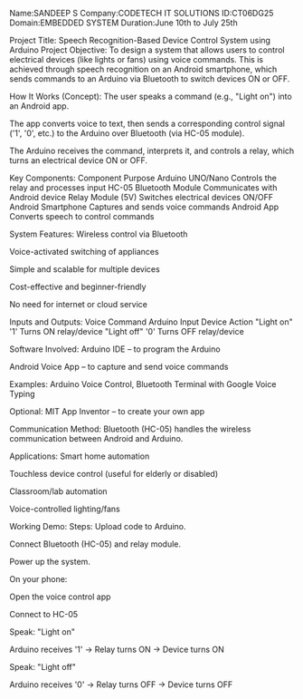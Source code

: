 Name:SANDEEP S
Company:CODETECH IT SOLUTIONS
ID:CT06DG25
Domain:EMBEDDED SYSTEM
Duration:June 10th to July 25th

Project Title:
Speech Recognition-Based Device Control System using Arduino
 Project Objective:
To design a system that allows users to control electrical devices (like lights or fans) using voice commands. This is achieved through speech recognition on an Android smartphone, which sends commands to an Arduino via Bluetooth to switch devices ON or OFF.

 How It Works (Concept):
The user speaks a command (e.g., "Light on") into an Android app.

The app converts voice to text, then sends a corresponding control signal ('1', '0', etc.) to the Arduino over Bluetooth (via HC-05 module).

The Arduino receives the command, interprets it, and controls a relay, which turns an electrical device ON or OFF.

 Key Components:
Component	Purpose
Arduino UNO/Nano	Controls the relay and processes input
HC-05 Bluetooth Module	Communicates with Android device
Relay Module (5V)	Switches electrical devices ON/OFF
Android Smartphone	Captures and sends voice commands
Android App	Converts speech to control commands

 System Features:
Wireless control via Bluetooth

Voice-activated switching of appliances

Simple and scalable for multiple devices

Cost-effective and beginner-friendly

No need for internet or cloud service

 Inputs and Outputs:
Voice Command	Arduino Input	Device Action
"Light on"	'1'	Turns ON relay/device
"Light off"	'0'	Turns OFF relay/device

 Software Involved:
Arduino IDE – to program the Arduino

Android Voice App – to capture and send voice commands

Examples: Arduino Voice Control, Bluetooth Terminal with Google Voice Typing

Optional: MIT App Inventor – to create your own app

 Communication Method:
Bluetooth (HC-05) handles the wireless communication between Android and Arduino.

 Applications:
Smart home automation

Touchless device control (useful for elderly or disabled)

Classroom/lab automation

Voice-controlled lighting/fans

Working Demo:
Steps:
Upload code to Arduino.

Connect Bluetooth (HC-05) and relay module.

Power up the system.

On your phone:

Open the voice control app

Connect to HC-05

Speak: "Light on"

Arduino receives '1' → Relay turns ON → Device turns ON

Speak: "Light off"

Arduino receives '0' → Relay turns OFF → Device turns OFF
